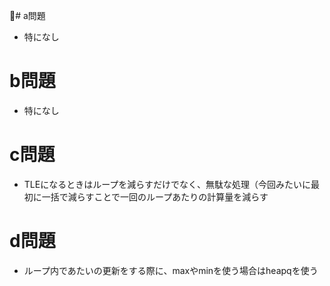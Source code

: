# a問題
- 特になし

# b問題
- 特になし

# c問題
- TLEになるときはループを減らすだけでなく、無駄な処理（今回みたいに最初に一括で減らすことで一回のループあたりの計算量を減らす

# d問題
- ループ内であたいの更新をする際に、maxやminを使う場合はheapqを使う
